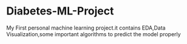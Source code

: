 # Diabetes-ML-Project
My First personal machine learning project.it contains EDA,Data Visualization,some important algorithms to predict the model properly
